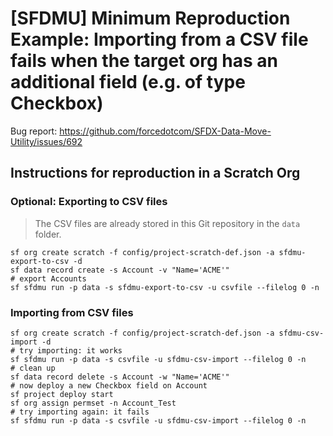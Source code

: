 # [SFDMU] Minimum Reproduction Example: Importing from a CSV file fails when the target org has an additional field (e.g. of type Checkbox)

Bug report: https://github.com/forcedotcom/SFDX-Data-Move-Utility/issues/692

## Instructions for reproduction in a Scratch Org

### Optional: Exporting to CSV files

> The CSV files are already stored in this Git repository in the `data` folder.

```console
sf org create scratch -f config/project-scratch-def.json -a sfdmu-export-to-csv -d
sf data record create -s Account -v "Name='ACME'"
# export Accounts
sf sfdmu run -p data -s sfdmu-export-to-csv -u csvfile --filelog 0 -n
```

### Importing from CSV files

```console
sf org create scratch -f config/project-scratch-def.json -a sfdmu-csv-import -d
# try importing: it works
sf sfdmu run -p data -s csvfile -u sfdmu-csv-import --filelog 0 -n
# clean up
sf data record delete -s Account -w "Name='ACME'"
# now deploy a new Checkbox field on Account
sf project deploy start
sf org assign permset -n Account_Test
# try importing again: it fails
sf sfdmu run -p data -s csvfile -u sfdmu-csv-import --filelog 0 -n
```
